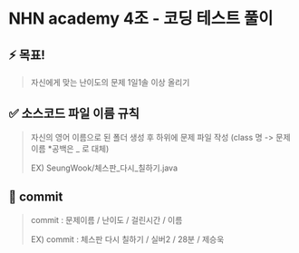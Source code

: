 # NHN academy 4조 - 코딩 테스트 풀이
## ⚡ 목표!
>  자신에게 맞는 난이도의 문제 1일1솔 이상 올리기

## ✅ 소스코드 파일 이름 규칙
> 자신의 영어 이름으로 된 폴더 생성 후 하위에 문제 파일 작성 (class 명 -> 문제 이름 *공백은 _ 로 대체)
>
>  EX) SeungWook/체스판_다시_칠하기.java

## 🌱 commit
>  commit : 문제이름 / 난이도 / 걸린시간 / 이름
>
> EX) commit : 체스판 다시 칠하기 / 실버2 / 28분 / 제승욱
